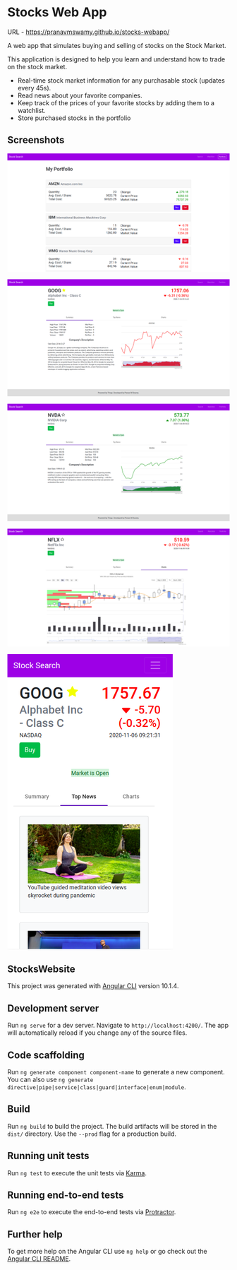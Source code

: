# Stocks Web App

URL - https://pranavmswamy.github.io/stocks-webapp/

A web app that simulates buying and selling of stocks on the Stock Market.

This application is designed to help you learn and understand how to trade on the stock market.
- Real-time stock market information for any purchasable stock (updates every 45s).
- Read news about your favorite companies.
- Keep track of the prices of your favorite stocks by adding them to a watchlist.
- Store purchased stocks in the portfolio

## Screenshots

![Image](https://github.com/pranavmswamy/stocks-webapp-front-end/blob/gcp-serverless/screenshots/pic1.png)

![Image](https://github.com/pranavmswamy/stocks-webapp-front-end/blob/gcp-serverless/screenshots/pic2.png)

![Image](https://github.com/pranavmswamy/stocks-webapp-front-end/blob/gcp-serverless/screenshots/pic3.png)

![Image](https://github.com/pranavmswamy/stocks-webapp-front-end/blob/gcp-serverless/screenshots/pic4.png)

![Image](https://github.com/pranavmswamy/stocks-webapp-front-end/blob/gcp-serverless/screenshots/pic5.png)


## StocksWebsite

This project was generated with [Angular CLI](https://github.com/angular/angular-cli) version 10.1.4.

## Development server

Run `ng serve` for a dev server. Navigate to `http://localhost:4200/`. The app will automatically reload if you change any of the source files.

## Code scaffolding

Run `ng generate component component-name` to generate a new component. You can also use `ng generate directive|pipe|service|class|guard|interface|enum|module`.

## Build

Run `ng build` to build the project. The build artifacts will be stored in the `dist/` directory. Use the `--prod` flag for a production build.

## Running unit tests

Run `ng test` to execute the unit tests via [Karma](https://karma-runner.github.io).

## Running end-to-end tests

Run `ng e2e` to execute the end-to-end tests via [Protractor](http://www.protractortest.org/).

## Further help

To get more help on the Angular CLI use `ng help` or go check out the [Angular CLI README](https://github.com/angular/angular-cli/blob/master/README.md).

